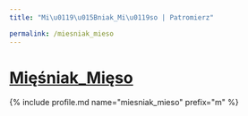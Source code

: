 ```yaml
---
title: "Mi\u0119\u015Bniak_Mi\u0119so | Patromierz"

permalink: /miesniak_mieso
---
```


# [Mięśniak_Mięso](https://patronite.pl/miesniak_mieso)

{% include profile.md name="miesniak_mieso" prefix="m" %}
